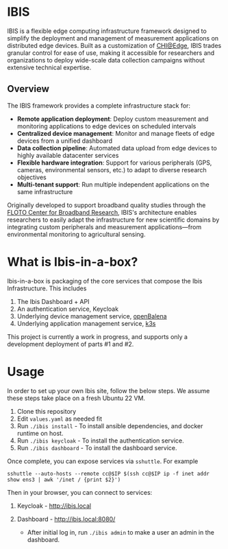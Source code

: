 # IBIS

IBIS is a flexible edge computing infrastructure framework designed to simplify the deployment and management of measurement applications on distributed edge devices. Built as a customization of [CHI@Edge](https://chameleoncloud.org/experiment/chiedge/), IBIS trades granular control for ease of use, making it accessible for researchers and organizations to deploy wide-scale data collection campaigns without extensive technical expertise.

## Overview

The IBIS framework provides a complete infrastructure stack for:
- **Remote application deployment**: Deploy custom measurement and monitoring applications to edge devices on scheduled intervals
- **Centralized device management**: Monitor and manage fleets of edge devices from a unified dashboard
- **Data collection pipeline**: Automated data upload from edge devices to highly available datacenter services
- **Flexible hardware integration**: Support for various peripherals (GPS, cameras, environmental sensors, etc.) to adapt to diverse research objectives
- **Multi-tenant support**: Run multiple independent applications on the same infrastructure

Originally developed to support broadband quality studies through the [FLOTO Center for Broadband Research](floto.cs.uchicago.edu), IBIS's architecture enables researchers to easily adapt the infrastructure for new scientific domains by integrating custom peripherals and measurement applications—from environmental monitoring to agricultural sensing.

# What is Ibis-in-a-box?

Ibis-in-a-box is packaging of the core services that compose the Ibis Infrastructure. This includes

1. The Ibis Dashboard + API
1. An authentication service, Keycloak
1. Underlying device management service, [openBalena](https://open-balena-docs.balena.io/)
1. Underlying application management service, [k3s](https://k3s.io/)

This project is currently a work in progress, and supports only a development deployment of parts #1 and #2.

# Usage

In order to set up your own Ibis site, follow the below steps. We assume these steps take place on a fresh Ubuntu 22 VM.

1. Clone this repository
1. Edit `values.yaml` as needed fit
1. Run `./ibis install` - To install ansible dependencies, and docker runtime on host.
1. Run `./ibis keycloak` - To install the authentication service.
1. Run `./ibis dashboard` - To install the dashboard service.

Once complete, you can expose services via `sshuttle`. For example
```
sshuttle --auto-hosts --remote cc@$IP $(ssh cc@$IP ip -f inet addr show ens3 | awk '/inet / {print $2}')
```

Then in your browser, you can connect to services:

1. Keycloak - http://ibis.local

1. Dashboard - http://ibis.local:8080/
    - After initial log in, run `./ibis admin` to make a user an admin in the dashboard.
